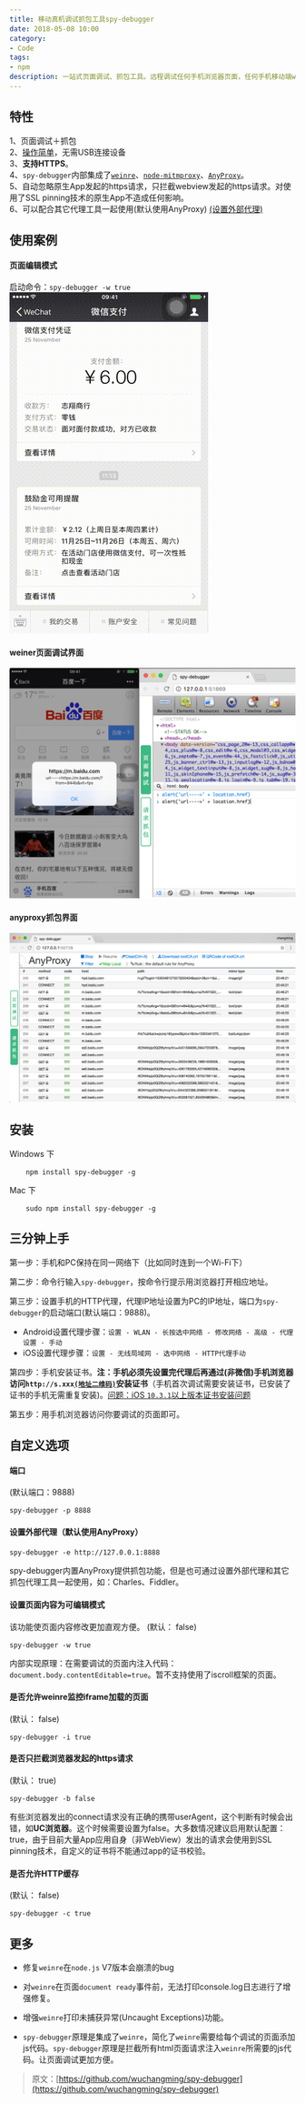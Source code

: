 ```yaml
---
title: 移动真机调试抓包工具spy-debugger
date: 2018-05-08 10:00
category:
- Code
tags:
- npm
description: 一站式页面调试、抓包工具。远程调试任何手机浏览器页面，任何手机移动端webview（如：微信，HybirdApp等）。支持HTTP/HTTPS，无需USB连接设备。  
---
```

  
特性
------------
  
1、页面调试＋抓包  
2、[操作简单](#三分钟上手)，无需USB连接设备   
3、**支持HTTPS**。  
4、`spy-debugger`内部集成了[`weinre`](http://people.apache.org/~pmuellr/weinre/docs/latest/)、[`node-mitmproxy`](https://github.com/wuchangming/node-mitmproxy)、[`AnyProxy`](https://github.com/alibaba/anyproxy)。  
5、自动忽略原生App发起的https请求，只拦截webview发起的https请求。对使用了SSL pinning技术的原生App不造成任何影响。  
6、可以配合其它代理工具一起使用(默认使用AnyProxy) [(设置外部代理)](#设置外部代理默认使用anyproxy)  
  
使用案例
------------
#### 页面编辑模式
  
启动命令：`spy-debugger -w true`  
![编辑模式](/assets/images/spy-debugger/spy-debugger-w.gif)
  
#### weiner页面调试界面
  
![调试模式](/assets/images/spy-debugger/demo.png)
  
#### anyproxy抓包界面
  
![抓包模式](/assets/images/spy-debugger/AnyProxy.png)
  
安装
------------
  
Windows 下
```
    npm install spy-debugger -g
```
  
Mac 下
```
    sudo npm install spy-debugger -g
```
  
## 三分钟上手
  
第一步：手机和PC保持在同一网络下（比如同时连到一个Wi-Fi下）
  
第二步：命令行输入`spy-debugger`，按命令行提示用浏览器打开相应地址。
  
第三步：设置手机的HTTP代理，代理IP地址设置为PC的IP地址，端口为`spy-debugger`的启动端口(默认端口：9888)。
- Android设置代理步骤：`设置 - WLAN - 长按选中网络 - 修改网络 - 高级 - 代理设置 - 手动`  
- iOS设置代理步骤：`设置 - 无线局域网 - 选中网络 - HTTP代理手动`  
  
第四步：手机安装证书。**注：手机必须先设置完代理后再通过(非微信)手机浏览器访问`http://s.xxx`[`(地址二维码)`](demo/img/QRCodeForCert.png)安装证书**（手机首次调试需要安装证书，已安装了证书的手机无需重复安装)。[问题：iOS `10.3.1`以上版本证书安装问题](https://github.com/wuchangming/spy-debugger/issues/42)
  
第五步：用手机浏览器访问你要调试的页面即可。
  
自定义选项
------------
  
#### 端口
  
(默认端口：9888)
```
spy-debugger -p 8888
```
  
#### 设置外部代理（默认使用AnyProxy）
  
```
spy-debugger -e http://127.0.0.1:8888
```
spy-debugger内置AnyProxy提供抓包功能，但是也可通过设置外部代理和其它抓包代理工具一起使用，如：Charles、Fiddler。
  
#### 设置页面内容为可编辑模式
  
该功能使页面内容修改更加直观方便。
(默认： false)
```
spy-debugger -w true
```
内部实现原理：在需要调试的页面内注入代码：`document.body.contentEditable=true`。暂不支持使用了iscroll框架的页面。
  
#### 是否允许weinre监控iframe加载的页面
  
(默认： false)
```
spy-debugger -i true
```
  
#### 是否只拦截浏览器发起的https请求
  
(默认： true)
```
spy-debugger -b false
```
有些浏览器发出的connect请求没有正确的携带userAgent，这个判断有时候会出错，如**UC浏览器**。这个时候需要设置为false。大多数情况建议启用默认配置：true，由于目前大量App应用自身（非WebView）发出的请求会使用到SSL pinning技术，自定义的证书将不能通过app的证书校验。
  
#### 是否允许HTTP缓存
  
(默认： false)
```
spy-debugger -c true
```
  
更多
------------
  
- 修复`weinre`在`node.js` V7版本会崩溃的bug

- 对`weinre`在页面`document ready`事件前，无法打印console.log日志进行了增强修复。

- 增强`weinre`打印未捕获异常(Uncaught Exceptions)功能。

- `spy-debugger`原理是集成了`weinre`，简化了`weinre`需要给每个调试的页面添加js代码。`spy-debugger`原理是拦截所有html页面请求注入`weinre`所需要的js代码。让页面调试更加方便。
  
>原文：[https://github.com/wuchangming/spy-debugger](https://github.com/wuchangming/spy-debugger)